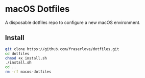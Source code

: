 # macOS Dotfiles

A disposable dotfiles repo to configure a new macOS environment.

## Install

```bash
git clone https://github.com/fraserlove/dotfiles.git
cd dotfiles
chmod +x install.sh
./install.sh
cd ..
rm -rf macos-dotfiles
```
